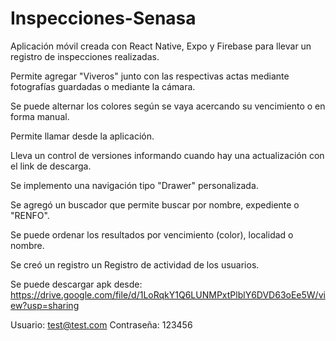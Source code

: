 # Inspecciones-Senasa
Aplicación móvil creada con React Native, Expo y Firebase para llevar un registro de inspecciones realizadas.

Permite agregar "Viveros" junto con las respectivas actas mediante fotografías guardadas o mediante la cámara.

Se puede alternar los colores según se vaya acercando su vencimiento o en forma manual.

Permite llamar desde la aplicación.

Lleva un control de versiones informando cuando hay una actualización con el link de descarga.

Se implemento una navigación tipo "Drawer" personalizada.

Se agregó un buscador que permite buscar por nombre, expediente o "RENFO".

Se puede ordenar los resultados por vencimiento (color), localidad o nombre.

Se creó un registro un Registro de actividad de los usuarios.

Se puede descargar apk desde: https://drive.google.com/file/d/1LoRqkY1Q6LUNMPxtPlblY6DVD63oEe5W/view?usp=sharing

Usuario: test@test.com
Contraseña: 123456

